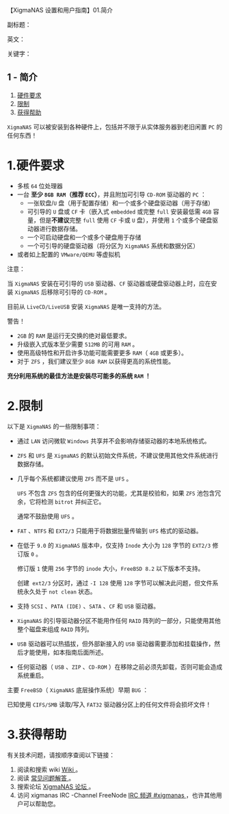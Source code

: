 【XigmaNAS 设置和用户指南】01.简介

副标题：

英文：

关键字：



## 1 - 简介 

1.  [硬件要求 ](https://hosteagle.club/wiki/doku.php?id=documentation:setup_and_user_guide:hardware_requirements&__cpo=aHR0cHM6Ly93d3cueGlnbWFuYXMuY29t)
2.  [限制 ](https://hosteagle.club/wiki/doku.php?id=documentation:setup_and_user_guide:limitations&__cpo=aHR0cHM6Ly93d3cueGlnbWFuYXMuY29t)
3.  [获得帮助 ](https://hosteagle.club/wiki/doku.php?id=documentation:setup_and_user_guide:getting_help&__cpo=aHR0cHM6Ly93d3cueGlnbWFuYXMuY29t)



`XigmaNAS` 可以被安装到各种硬件上，包括并不限于从实体服务器到老旧闲置 `PC` 的任何东西！ 



# 1.硬件要求 

- 多核 `64` 位处理器 
- 一台 **至少 `8GB RAM`（推荐 `ECC`）**，并且附加可引导 `CD-ROM` 驱动器的 `PC` ： 
  - 一张软盘/`U` 盘（用于配置存储）和一个或多个硬盘驱动器（用于存储） 
  - 可引导的 `U` 盘或 `CF` 卡（嵌入式 `embedded` 或完整 `full` 安装最低需 `4GB` 容量，但是**不建议**完整 `full` 使用 `CF` 卡或 `U` 盘），并使用 `1` 个或多个硬盘驱动器进行数据存储。 
  - 一个可启动硬盘和一个或多个硬盘用于存储 
  - 一个可引导的硬盘驱动器（将分区为 `XigmaNAS` 系统和数据分区） 
- 或者如上配置的 `VMware/QEMU` 等虚拟机



注意：

当 `XigmaNAS` 安装在可引导的 `USB` 驱动器、`CF` 驱动器或硬盘驱动器上时，应在安装 `XigmaNAS` 后移除可引导的 `CD-ROM` 。

目前从 `LiveCD/LiveUSB` 安装 `XigmaNAS` 是唯一支持的方法。



警告！ 

- `2GB` 的 `RAM` 是运行无交换的绝对最低要求。 
- 升级嵌入式版本至少需要 `512MB` 的可用 `RAM` 。 
- 使用高级特性和开启许多功能可能需要更多 `RAM`（ `4GB` 或更多）。 
- 对于 `ZFS` ，我们建议至少 `8GB RAM` 以获得更高的系统性能。 



**充分利用系统的最佳方法是安装尽可能多的系统 `RAM` ！**  





# 2.限制 

 以下是 `XigmaNAS` 的一些限制事项： 

- 通过 `LAN` 访问微软 `Windows` 共享并不会影响存储驱动器的本地系统格式。 

- `ZFS` 和 `UFS` 是 `XigmaNAS` 的默认初始文件系统，不建议使用其他文件系统进行数据存储。 

- 几乎每个系统都建议使用 `ZFS` 而不是 `UFS` 。

  `UFS` 不包含 `ZFS` 包含的任何更强大的功能，尤其是校验和，如果 `ZFS` 池包含冗余，它将检测 `bitrot` 并纠正它。

  通常不鼓励使用 `UFS` 。 

- `FAT` 、`NTFS` 和 `EXT2/3` 只能用于将数据批量传输到 `UFS` 格式的驱动器。 

- 在低于 `9.0` 的 `XigmaNAS` 版本中，仅支持 `Inode` 大小为 `128` 字节的 `EXT2/3` 修订版 `0` 。

  修订版 `1` 使用 `256` 字节的 `inode` 大小，`FreeBSD 8.2` 以下版本不支持。

  创建` ext2/3` 分区时，通过 `-I 128` 使用 `128`  字节可以解决此问题，但文件系统永久处于 `not clean` 状态。 

- 支持 `SCSI` 、`PATA (IDE)` 、`SATA` 、`CF` 和 `USB` 驱动器。 

- `XigmaNAS` 的引导驱动器分区不能用作任何 `RAID` 阵列的一部分，只能使用其他整个磁盘来组成 `RAID` 阵列。 

- `USB` 驱动器可以热插拔，但外部新接入的 `USB` 驱动器需要添加和挂载操作，然后才能使用，如本指南后面所述。 

- 任何驱动器（ `USB` 、`ZIP` 、`CD-ROM` ）在移除之前必须先卸载，否则可能会造成系统重启。 



主要 `FreeBSD`（ `XigmaNAS` 底层操作系统）早期 `BUG` ：

已知使用 `CIFS/SMB` 读取/写入 `FAT32` 驱动器分区上的任何文件将会损坏文件！ 



# 3.获得帮助 

 有关技术问题，请按顺序查阅以下链接：  

1. 阅读和搜索 wiki [Wiki ](https://hosteagle.club/wiki/?__cpo=aHR0cHM6Ly93d3cueGlnbWFuYXMuY29t)。 
2. 阅读 [常见问题解答 ](https://hosteagle.club/wiki/doku.php?id=documentation:faq&__cpo=aHR0cHM6Ly93d3cueGlnbWFuYXMuY29t)。 
3. 搜索论坛 [XigmaNAS 论坛 ](https://hosteagle.club/forums/?__cpo=aHR0cHM6Ly93d3cueGlnbWFuYXMuY29t)。 
4. 访问 xigmanas IRC -Channel FreeNode [IRC 频道 #xigmanas ](https://hosteagle.club/?channels=&__cpo=aHR0cHM6Ly93ZWJjaGF0LmZyZWVub2RlLm5ldA#xigmanas)，也许其他用户可以帮助您。 


